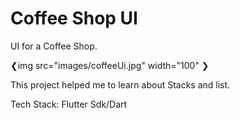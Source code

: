 
# Coffee Shop UI

UI for a Coffee Shop.

❮img src="images/coffeeUi.jpg" width="100" ❯

This project helped me to learn about Stacks and list.

Tech Stack:
Flutter Sdk/Dart
